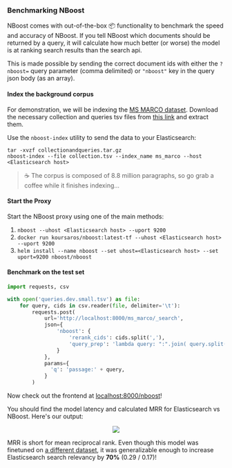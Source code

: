 ### Benchmarking NBoost

NBoost comes with out-of-the-box 📦 functionality to benchmark the speed and accuracy of NBoost. If you tell NBoost which documents should be returned by a query, it will calculate how much better (or worse) the model is at ranking search results than the search api.

This is made possible by sending the correct document ids with either the `?nboost=` query parameter (comma delimited) or `"nboost"` key in the query json body (as an array). 

#### Index the background corpus

For demonstration, we will be indexing the [MS MARCO dataset](https://microsoft.github.io/msmarco/). Download the necessary collection and queries tsv files from [this link](https://msmarco.blob.core.windows.net/msmarcoranking/collectionandqueries.tar.gz) and extract them. 

Use the `nboost-index` utility to send the data to your Elasticsearch:

```shell script
tar -xvzf collectionandqueries.tar.gz
nboost-index --file collection.tsv --index_name ms_marco --host <Elasticsearch host>
```
> ☕ The corpus is composed of 8.8 million paragraphs, so go grab a coffee while it finishes indexing...

#### Start the Proxy

Start the NBoost proxy using one of the main methods:

1. `nboost --uhost <Elasticsearch host> --uport 9200`
2. `docker run koursaros/nboost:latest-tf --uhost <Elasticsearch host> --uport 9200`
3. `helm install --name nboost --set uhost=<Elasticsearch host> --set uport=9200 nboost/nboost`

#### Benchmark on the test set

```python
import requests, csv

with open('queries.dev.small.tsv') as file:
    for query, cids in csv.reader(file, delimiter='\t'):
        requests.post(
            url='http://localhost:8000/ms_marco/_search',
            json={
                'nboost': {
                    'rerank_cids': cids.split(','),
                    'query_prep': 'lambda query: ":".join( query.split(":")[1:] )'
                }
            },
            params={
              'q': 'passage:' + query,
            }
        )
```

Now check out the frontend at [localhost:8000/nboost](http://localhost:8000/nboost)!

You should find the model latency and calculated MRR for Elasticsearch vs NBoost. Here's our output:

<p align="center">
<img src="https://github.com/koursaros-ai/nboost/raw/master/.github/frontend-benchmark.png">
</p>



MRR is short for mean reciprocal rank. Even though this model was finetuned on [a different dataset](http://www.msmarco.org/), it was generalizable enough to increase Elasticsearch search relevancy by **70%** (0.29 / 0.17)!
